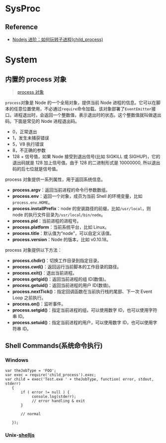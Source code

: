 

# SysProc

## Reference

* [Nodejs 进阶：如何玩转子进程(child_process)](http://www.cnblogs.com/chyingp/p/node-learning-guide-child_process.html)

# System

## 内置的 process 对象

> [process 对象](http://javascript.ruanyifeng.com/nodejs/process.html)

`process`对象是 Node 的一个全局对象，提供当前 Node 进程的信息。它可以在脚本的任意位置使用，不必通过`require`命令加载。该对象部署了`EventEmitter`接口。进程退出时，会返回一个整数值，表示退出时的状态。这个整数值就叫做退出码。下面是常见的 Node 进程退出码。

* 0，正常退出
* 1，发生未捕获错误
* 5，V8 执行错误
* 8，不正确的参数
* 128 + 信号值，如果 Node 接受到退出信号(比如 SIGKILL 或 SIGHUP)，它的退出码就是 128 加上信号值。由于 128 的二进制形式是 10000000, 所以退出码的后七位就是信号值。

process 对象提供一系列属性，用于返回系统信息。

* **process.argv**：返回当前进程的命令行参数数组。
* **process.env**：返回一个对象，成员为当前 Shell 的环境变量，比如`process.env.HOME`。
* **process.installPrefix**：node 的安装路径的前缀，比如`/usr/local`，则 node 的执行文件目录为`/usr/local/bin/node`。
* **process.pid**：当前进程的进程号。
* **process.platform**：当前系统平台，比如 Linux。
* **process.title**：默认值为“node”，可以自定义该值。
* **process.version**：Node 的版本，比如 v0.10.18。

process 对象提供以下方法：

* **process.chdir()**：切换工作目录到指定目录。
* **process.cwd()**：返回运行当前脚本的工作目录的路径。
* **process.exit()**：退出当前进程。
* **process.getgid()**：返回当前进程的组 ID(数值)。
* **process.getuid()**：返回当前进程的用户 ID(数值)。
* **process.nextTick()**：指定回调函数在当前执行栈的尾部、下一次 Event Loop 之前执行。
* **process.on()**：监听事件。
* **process.setgid()**：指定当前进程的组，可以使用数字 ID，也可以使用字符串 ID。
* **process.setuid()**：指定当前进程的用户，可以使用数字 ID，也可以使用字符串 ID。

## Shell Commands(系统命令执行)

### Windows

```
var theJobType = 'FOO';
var exec = require('child_process').exec;
var child = exec('Test.exe ' + theJobType, function( error, stdout, stderr)
   {
       if ( error != null ) {
            console.log(stderr);
            // error handling & exit
       }

       // normal

   });
```

### Unix-[shelljs](https://github.com/shelljs/shelljs)

